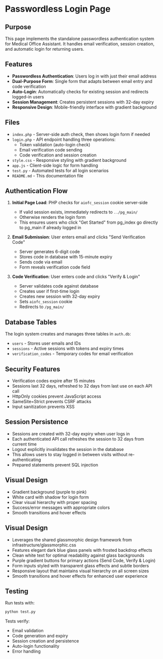 # Passwordless Login Page

## Purpose

This page implements the standalone passwordless authentication system for Medical Office Assistant. It handles email verification, session creation, and automatic login for returning users.

## Features

- **Passwordless Authentication**: Users log in with just their email address
- **Dual-Purpose Form**: Single form that adapts between email entry and code verification
- **Auto-Login**: Automatically checks for existing session and redirects logged-in users
- **Session Management**: Creates persistent sessions with 32-day expiry
- **Responsive Design**: Mobile-friendly interface with gradient background

## Files

- `index.php` - Server-side auth check, then shows login form if needed
- `login.php` - API endpoint handling three operations:
  - Token validation (auto-login check)
  - Email verification code sending
  - Code verification and session creation
- `style.css` - Responsive styling with gradient background
- `app.js` - Client-side logic for form handling
- `test.py` - Automated tests for all login scenarios
- `README.md` - This documentation file

## Authentication Flow

1. **Initial Page Load**: PHP checks for `aiofc_session` cookie server-side
   - If valid session exists, immediately redirects to `../pg_main/`
   - Otherwise renders the login form
   - This ensures users who click "Get Started" from pg_index go directly to pg_main if already logged in

2. **Email Submission**: User enters email and clicks "Send Verification Code"
   - Server generates 6-digit code
   - Stores code in database with 15-minute expiry
   - Sends code via email
   - Form reveals verification code field

3. **Code Verification**: User enters code and clicks "Verify & Login"
   - Server validates code against database
   - Creates user if first-time login
   - Creates new session with 32-day expiry
   - Sets `aiofc_session` cookie
   - Redirects to `/pg_main/`

## Database Tables

The login system creates and manages three tables in `auth.db`:

- `users` - Stores user emails and IDs
- `sessions` - Active sessions with tokens and expiry times
- `verification_codes` - Temporary codes for email verification

## Security Features

- Verification codes expire after 15 minutes
- Sessions last 32 days, refreshed to 32 days from last use on each API call
- HttpOnly cookies prevent JavaScript access  
- SameSite=Strict prevents CSRF attacks
- Input sanitization prevents XSS

## Session Persistence

- Sessions are created with 32-day expiry when user logs in
- Each authenticated API call refreshes the session to 32 days from current time
- Logout explicitly invalidates the session in the database
- This allows users to stay logged in between visits without re-authenticating
- Prepared statements prevent SQL injection

## Visual Design

- Gradient background (purple to pink)
- White card with shadow for login form
- Clear visual hierarchy with proper spacing
- Success/error messages with appropriate colors
- Smooth transitions and hover effects

## Visual Design

- Leverages the shared glassmorphic design framework from infrastructure/glassmorphic.css
- Features elegant dark blue glass panels with frosted backdrop effects
- Clean white text for optimal readability against glass backgrounds
- Purple gradient buttons for primary actions (Send Code, Verify & Login)
- Form inputs styled with transparent glass effects and subtle borders
- Responsive layout that maintains visual hierarchy on all screen sizes
- Smooth transitions and hover effects for enhanced user experience

## Testing

Run tests with:
```bash
python test.py
```

Tests verify:
- Email validation
- Code generation and expiry
- Session creation and persistence
- Auto-login functionality
- Error handling